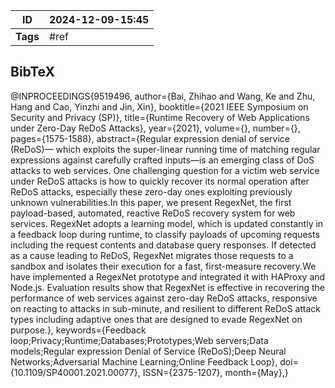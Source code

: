 | ID       | 2024-12-09-15:45 |
| -------- | ---------------- |
| **Tags** | #ref             |
## BibTeX

@INPROCEEDINGS{9519496,
  author={Bai, Zhihao and Wang, Ke and Zhu, Hang and Cao, Yinzhi and Jin, Xin},
  booktitle={2021 IEEE Symposium on Security and Privacy (SP)}, 
  title={Runtime Recovery of Web Applications under Zero-Day ReDoS Attacks}, 
  year={2021},
  volume={},
  number={},
  pages={1575-1588},
  abstract={Regular expression denial of service (ReDoS)— which exploits the super-linear running time of matching regular expressions against carefully crafted inputs—is an emerging class of DoS attacks to web services. One challenging question for a victim web service under ReDoS attacks is how to quickly recover its normal operation after ReDoS attacks, especially these zero-day ones exploiting previously unknown vulnerabilities.In this paper, we present RegexNet, the first payload-based, automated, reactive ReDoS recovery system for web services. RegexNet adopts a learning model, which is updated constantly in a feedback loop during runtime, to classify payloads of upcoming requests including the request contents and database query responses. If detected as a cause leading to ReDoS, RegexNet migrates those requests to a sandbox and isolates their execution for a fast, first-measure recovery.We have implemented a RegexNet prototype and integrated it with HAProxy and Node.js. Evaluation results show that RegexNet is effective in recovering the performance of web services against zero-day ReDoS attacks, responsive on reacting to attacks in sub-minute, and resilient to different ReDoS attack types including adaptive ones that are designed to evade RegexNet on purpose.},
  keywords={Feedback loop;Privacy;Runtime;Databases;Prototypes;Web servers;Data models;Regular expression Denial of Service (ReDoS);Deep Neural Networks;Adversarial Machine Learning;Online Feedback Loop},
  doi={10.1109/SP40001.2021.00077},
  ISSN={2375-1207},
  month={May},}

